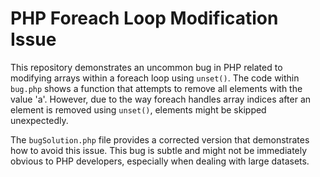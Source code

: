 # PHP Foreach Loop Modification Issue

This repository demonstrates an uncommon bug in PHP related to modifying arrays within a foreach loop using `unset()`.  The code within `bug.php` shows a function that attempts to remove all elements with the value 'a'. However, due to the way foreach handles array indices after an element is removed using `unset()`, elements might be skipped unexpectedly.

The `bugSolution.php` file provides a corrected version that demonstrates how to avoid this issue. This bug is subtle and might not be immediately obvious to PHP developers, especially when dealing with large datasets.